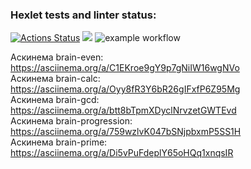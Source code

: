### Hexlet tests and linter status:
[![Actions Status](https://github.com/pterodactylsam/frontend-project-lvl1/workflows/hexlet-check/badge.svg)](https://github.com/pterodactylsam/frontend-project-lvl1/actions)
<a href="https://codeclimate.com/github/codeclimate/codeclimate/maintainability"><img src="https://api.codeclimate.com/v1/badges/a99a88d28ad37a79dbf6/maintainability" /></a>
![example workflow](https://github.com/pterodactylsam/frontend-project-lvl1/actions/workflows/make-lint.yml/badge.svg)

Аскинема brain-even: https://asciinema.org/a/C1EKroe9gY9p7gNiIW16wgNVo <br>
Аскинема brain-calc: https://asciinema.org/a/Oyy8fR3Y6bR26gIFxfP6Z95Mg <br>
Аскинема brain-gcd: https://asciinema.org/a/btt8bTpmXDyclNrvzetGWTEvd <br>
Аскинема brain-progression: https://asciinema.org/a/759wzlvK047bSNjpbxmP5SS1H <br>
Аскинема brain-prime: https://asciinema.org/a/Di5vPuFdeplY65oHQq1xnqsIR
